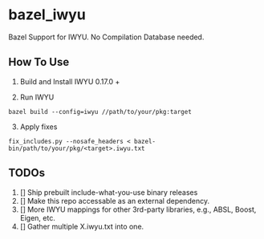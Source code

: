 # bazel_iwyu
Bazel Support for IWYU. No Compilation Database needed.

## How To Use

1. Build and Install IWYU 0.17.0 +

2. Run IWYU
```
bazel build --config=iwyu //path/to/your/pkg:target
```

3. Apply fixes
```
fix_includes.py --nosafe_headers < bazel-bin/path/to/your/pkg/<target>.iwyu.txt
```

## TODOs

1. [] Ship prebuilt include-what-you-use binary releases
2. [] Make this repo accessable as an external dependency.
3. [] More IWYU mappings for other 3rd-party libraries, e.g., ABSL, Boost, Eigen, etc.
4. [] Gather multiple X.iwyu.txt into one.


